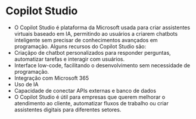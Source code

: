 # Copilot Studio

- O Copilot Studio é plataforma da Microsoft usada para criar assistentes virtuais baseado em IA, permitindo ao usuários a criarem chatbots inteligente sem precisar de conhecimentos avançados em programação.
  Alguns recursos do Copilot Studio são:
- Criaçãpo de chatbot personalizados para responder perguntas, automatizar tarefas e interagir com usuários.
- Interface low-code, facilitando o desenvolvimento sem necessidade de programação.
- Integração com Microsoft 365
- Uso de IA
- Capacidade de conectar APIs externas e banco de dados
- O Copilot Studio é útil para empresas que querem melhorar o atendimento ao cliente, automatizar fluxos de trabalho ou criar assistentes digitais para diferentes setores.

